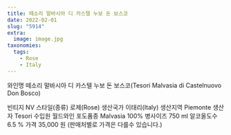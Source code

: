 ```yaml
---
title: 떼소리 말바시아 디 카스텔 누보 돈 보스코
date: 2022-02-01
slug: "5914"
extra:
  image: image.jpg
taxonomies:
  tags:
    - Rose
    - Italy
---
```


와인명   떼소리 말바시아 디 카스텔 누보 돈 보스코(Tesori Malvasia di Castelnuovo Don Bosco)

<!-- more -->

빈티지   NV
스타일(종류)   로제(Rose)
생산국가  이태리(Italy)
생산지역  Piemonte
생산자   Tesori
수입원   월드와인
포도품종  Malvasia 100%
병사이즈  750 ml
알코올도수   6.5 %
가격  35,000 원 (판매처별로 가격은 다를수 있습니다.)